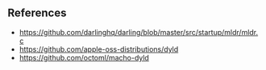 ## References

* https://github.com/darlinghq/darling/blob/master/src/startup/mldr/mldr.c
* https://github.com/apple-oss-distributions/dyld
* https://github.com/octoml/macho-dyld

